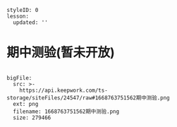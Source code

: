 
<style>
  .markdown-body hr {
    height: 1px;
  }
</style>


```@Lesson
styleID: 0
lesson:
  updated: ''

```


# **期中测验(暂未开放)**

 
```@BigFile

bigFile:
  src: >-
    https://api.keepwork.com/ts-storage/siteFiles/24547/raw#1668763751562期中测验.png
  ext: png
  filename: 1668763751562期中测验.png
  size: 279466
          
```